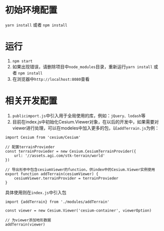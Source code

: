 # 初始环境配置
`yarn install` 或者 `npm install`

# 运行
1. `npm start`
2. 如果出现错误，请删除项目中`node_modules`目录，重新运行`yarn install` 或者 `npm install`
3. 在浏览器中`http://localhost:8080`查看

# 相关开发配置
1. `publicimport.js`中引入用于全局使用的库，例如：`jQuery、lodash`等
2. 目前在index.js中初始化Cesium.Viewer对象，在以后的开发中，如果需要对viewer进行处理，可以在modeles中加入更多的包，以`addTerrain.js`为例：

```
import Cesium from 'cesium/Cesium'

// 配置terrainProvieder
const terrainProvieder = new Cesium.CesiumTerrainProvider({
    url: '//assets.agi.com/stk-terrain/world'
})

// 导出形参中包含cesiumViewer的function，供index中的Cesium.Viewer实例使用
export function addTerrain(cesiumViewer) {
    cesiumViewer.terrainProvider = terrainProvieder
}
```

具体使用则在`index.js`中引入包

```
import {addTerrain} from './modules/addTerrain'

const viewer = new Cesium.Viewer('cesium-container', viewerOption)

// 为viewer添加地形数据
addTerrain(viewer)
```
